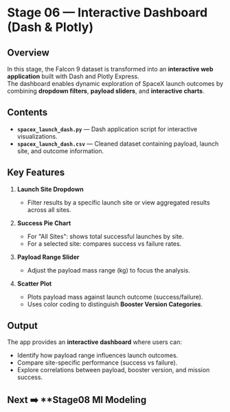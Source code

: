 # Stage 06 — Interactive Dashboard (Dash & Plotly)

## Overview
In this stage, the Falcon 9 dataset is transformed into an **interactive web application** built with Dash and Plotly Express.  
The dashboard enables dynamic exploration of SpaceX launch outcomes by combining **dropdown filters**, **payload sliders**, and **interactive charts**.

## Contents
- **`spacex_launch_dash.py`** — Dash application script for interactive visualizations.  
- **`spacex_launch_dash.csv`** — Cleaned dataset containing payload, launch site, and outcome information.  

## Key Features
1. **Launch Site Dropdown**  
   - Filter results by a specific launch site or view aggregated results across all sites.  

2. **Success Pie Chart**  
   - For "All Sites": shows total successful launches by site.  
   - For a selected site: compares success vs failure rates.  

3. **Payload Range Slider**  
   - Adjust the payload mass range (kg) to focus the analysis.  

4. **Scatter Plot**  
   - Plots payload mass against launch outcome (success/failure).  
   - Uses color coding to distinguish **Booster Version Categories**.  

## Output
The app provides an **interactive dashboard** where users can:  
- Identify how payload range influences launch outcomes.  
- Compare site-specific performance (success vs failure).  
- Explore correlations between payload, booster version, and mission success.  


## Next ➡️ **Stage08  Ml Modeling

